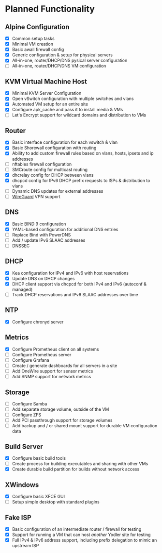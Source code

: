 # Planned Functionality

## Alpine Configuration
- [x] Common setup tasks
- [x] Minimal VM creation
- [x] Basic awall firewall config
- [x] Generic configuration & setup for physical servers
- [x] All-in-one, router/DHCP/DNS pysical server configuration
- [ ] All-in-one, router/DHCP/DNS VM configuration

## KVM Virtual Machine Host
- [x] Minimal KVM Server Configuration
- [x] Open vSwitch configuration with multiple switches and vlans
- [x] Automated VM setup for an entire site
- [x] Configure apk_cache and pass it to install media & VMs
- [ ] Let's Encrypt support for wildcard domains and distribution to VMs

## Router
- [x] Basic interface configuration for each vswitch & vlan
- [x] Basic Shorewall configuration with routing
- [x] Ability to add custom firewall rules based on vlans, hosts, ipsets and ip addresses
- [ ] nftables firewall configuration
- [ ] SMCroute config for multicast routing
- [x] dhcrelay config for DHCP between vlans
- [x] dhcpcd config for IPv6 DHCP prefix requests to ISPs & distribution to vlans
- [ ] Dynamic DNS updates for external addresses
- [ ] [WireGuard](https://www.wireguard.com/) VPN support

## DNS
- [x] Basic BIND 9 configuration
- [x] YAML-based configuration for additional DNS entries
- [ ] Replace Bind with PowerDNS
- [ ] Add / update IPv6 SLAAC addresses
- [ ] DNSSEC

## DHCP
- [x] Kea configuration for IPv4 and IPv6 with host reservations
- [x] Update DNS on DHCP changes
- [x] DHCP client support via dhcpcd for both IPv4 and IPv6 (autoconf & managed)
- [ ] Track DHCP reservations and IPv6 SLAAC addresses over time

## NTP
- [x] Configure chronyd server

## Metrics
- [x] Configure Prometheus client on all systems
- [ ] Configure Prometheus server
- [ ] Configure Grafana
- [ ] Create / generate dashboards for all servers in a site
- [ ] Add OneWire support for sensor metrics
- [ ] Add SNMP support for network metrics

## Storage
- [ ] Configure Samba
- [ ] Add separate storage volume, outside of the VM
- [ ] Configure ZFS
- [ ] Add PCI passthrough support for storage volumes
- [ ] Add backup and / or shared mount support for durable VM configuration data

## Build Server
- [x] Configure basic build tools
- [ ] Create process for building executables and sharing with other VMs
- [x] Create durable build partition for builds without network access

## XWindows
- [x] Configure basic XFCE GUI
- [ ] Setup simple desktop with standard plugins

## Fake ISP
- [x] Basic configuration of an intermediate router / firewall for testing
- [x] Support for running a VM that can host _another_ Yodler site for testing
- [x] Full IPv4 & IPv6 address support, including prefix delegation to mimic an upstream ISP